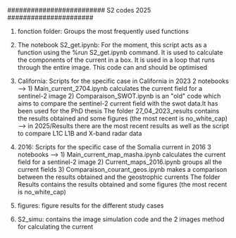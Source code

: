 ######################### S2 codes 2025 ######################

1) fonction folder: Groups the most frequently used functions
2) The notebook S2_get.ipynb: For the moment, this script acts as a function using the %run S2_get.ipynb command. It is used to calculate the components of the current in a box. It is used in a loop that runs through the entire image. This code can and should be optimised
   
3) California: Scripts for the specific case in California in 2023
   2 notebooks --> 1) Main_current_2704.ipynb calculates the current field for a sentinel-2 image
                   2) Comparaison_SWOT.ipynb is an "old" code which aims to compare the sentinel-2 current field with the swot data.It has been used for the PhD thesis
   The folder 27_04_2023_results contains the results obtained and some figures (the most recent is no_white_cap) --> in 2025/Results there are the most recent results as well as the script to compare L1C L1B and X-band radar data
4) 2016: Scripts for the specific case of the Somalia current in 2016
   3 notebooks --> 1) Main_current_map_masha.ipynb calculates the current field for a sentinel-2 image
                   2) Current_maps_2016.ipynb groups all the current fields
                   3) Comparaison_courant_geos.ipynb makes a comparison between the results obtained and the geostrophic currents
   The folder Results contains the results obtained and some figures (the most recent is no_white_cap)
5) figures: figure results for the different study cases
6) S2_simu: contains the image simulation code and the 2 images method for calculating the current
